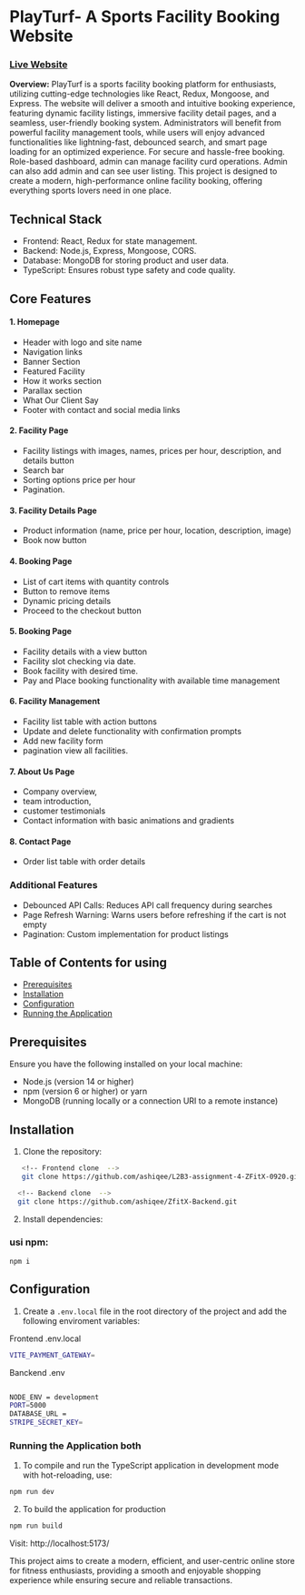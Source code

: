 # PlayTurf- A Sports Facility Booking Website
###   [Live Website](https://playturf.netlify.app)
<!--
### **Submission : (Please check my submissions:)**

- Frontend Live Link: [Live Website](https://fitflex-equipment-selling.netlify.app)
- Backend Live Link: [Backend Link](https://fit-flex-server-ochre.vercel.app/)
- GitHub Repository URL (Frontend): https://github.com/ashiqee/L2B3-assignment-4-ZFitX-0920
- GitHub Repository URL (Backend): https://github.com/ashiqee/ZfitX-Backend
-->

**Overview:**  PlayTurf is a sports facility booking platform for enthusiasts, utilizing cutting-edge technologies like React, Redux, Mongoose, and Express. The website will deliver a smooth and intuitive booking experience, featuring dynamic facility listings, immersive facility detail pages, and a seamless, user-friendly booking system. Administrators will benefit from powerful facility management tools, while users will enjoy advanced functionalities like lightning-fast, debounced search, and smart page loading for an optimized experience. For secure and hassle-free booking. Role-based dashboard, admin can manage facility curd operations. Admin can also add admin and can see user listing. This project is designed to create a modern, high-performance online facility booking, offering everything sports lovers need in one place.

## Technical Stack
- Frontend: React, Redux for state management.
- Backend: Node.js, Express, Mongoose, CORS.
- Database: MongoDB for storing product and user data.
- TypeScript: Ensures robust type safety and code quality.

## Core Features
#### 1. Homepage
- Header with logo and site name
- Navigation links
- Banner Section
- Featured Facility
- How it works section
- Parallax section
- What Our Client Say
- Footer with contact and social media links

#### 2. Facility Page

- Facility listings with images, names, prices per hour, description, and details button
- Search bar
- Sorting options price per hour
- Pagination. 


#### 3. Facility Details Page

- Product information (name, price per hour, location, description, image)
- Book now button


#### 4. Booking Page
- List of cart items with quantity controls
- Button to remove items
- Dynamic pricing details
- Proceed to the checkout button

#### 5. Booking Page
- Facility details with a view button
- Facility slot checking via date.
- Book facility with desired time.
- Pay and Place booking functionality with available time management

#### 6. Facility Management
- Facility list table with action buttons
- Update and delete functionality with confirmation prompts
- Add new facility form
- pagination view all facilities.

#### 7. About Us Page
- Company overview, 
- team introduction,
- customer testimonials
- Contact information with basic animations and gradients


#### 8. Contact Page
 - Order list table with order details
 

### Additional Features
- Debounced API Calls: Reduces API call frequency during searches
- Page Refresh Warning: Warns users before refreshing if the cart is not empty
- Pagination: Custom implementation for product listings


## Table of Contents for using

- [Prerequisites](#prerequisites)
- [Installation](#installation)
- [Configuration](#configuration)
- [Running the Application](#running-the-application)


## Prerequisites

Ensure you have the following installed on your local machine:

- Node.js (version 14 or higher)
- npm (version 6 or higher) or yarn
- MongoDB (running locally or a connection URI to a remote instance)

## Installation

1. Clone the repository:

```bash
   <!-- Frontend clone  -->
   git clone https://github.com/ashiqee/L2B3-assignment-4-ZFitX-0920.git
```

 ```bash
   <!-- Backend clone  -->
   git clone https://github.com/ashiqee/ZfitX-Backend.git
```


2. Install dependencies:

### usi npm:

```tsc
npm i
```

## Configuration

1. Create a `.env.local` file in the root directory of the project and add the following enviroment variables:


Frontend .env.local
```bash
VITE_PAYMENT_GATEWAY=
```

Banckend .env
```bash

NODE_ENV = development
PORT=5000
DATABASE_URL = 
STRIPE_SECRET_KEY=
```

### Running the Application both

1. To compile and run the TypeScript application in development mode with hot-reloading, use:

```bash
npm run dev
```

2. To build the application for production

```bash
npm run build
```

Visit: http://localhost:5173/

This project aims to create a modern, efficient, and user-centric online store for fitness enthusiasts, providing a smooth and enjoyable shopping experience while ensuring secure and reliable transactions.
